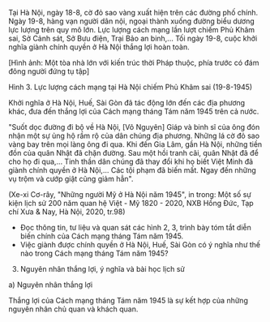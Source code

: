 Tại Hà Nội, ngày 18-8, cờ đỏ sao vàng xuất hiện trên các đường phố chính. Ngày 19-8, hàng vạn người dân nội, ngoại thành xuống đường biểu dương lực lượng trên quy mô lớn. Lực lượng cách mạng lần lượt chiếm Phủ Khâm sai, Sở Cảnh sát, Sở Bưu điện, Trại Bảo an binh,... Tối ngày 19-8, cuộc khởi nghĩa giành chính quyền ở Hà Nội thắng lợi hoàn toàn.

[Hình ảnh: Một tòa nhà lớn với kiến trúc thời Pháp thuộc, phía trước có đám đông người đứng tụ tập]

Hình 3. Lực lượng cách mạng tại Hà Nội chiếm Phủ Khâm sai (19-8-1945)

Khởi nghĩa ở Hà Nội, Huế, Sài Gòn đã tác động lớn đến các địa phương khác, đưa đến thắng lợi của Cách mạng tháng Tám năm 1945 trên cả nước.

"Suốt dọc đường đi bộ về Hà Nội, [Võ Nguyên] Giáp và binh sĩ của ông đón nhận một sự ủng hộ rầm rộ của dân chúng địa phương. Những lá cờ đỏ sao vàng bay trên mọi làng ông đi qua. Khi đến Gia Lâm, gần Hà Nội, những tiền đồn của quân Nhật đã chặn đường. Sau một hồi tranh cãi, quân Nhật đã để cho họ đi qua,... Tinh thần dân chúng đã thay đổi khi họ biết Việt Minh đã giành chính quyền ở Hà Nội,... Các tội phạm đã biến mất. Ngay đến những vụ trộm và cướp giật cũng giảm hẳn".

(Xe-xi Cơ-rây, "Những người Mỹ ở Hà Nội năm 1945", in trong: Một số sự kiện lịch sử 200 năm quan hệ Việt - Mỹ 1820 - 2020, NXB Hồng Đức, Tạp chí Xưa & Nay, Hà Nội, 2020, tr.98)

- Đọc thông tin, tư liệu và quan sát các hình 2, 3, trình bày tóm tắt diễn biến chính của Cách mạng tháng Tám năm 1945.
- Việc giành được chính quyền ở Hà Nội, Huế, Sài Gòn có ý nghĩa như thế nào trong Cách mạng tháng Tám năm 1945?

3. Nguyên nhân thắng lợi, ý nghĩa và bài học lịch sử

a) Nguyên nhân thắng lợi

Thắng lợi của Cách mạng tháng Tám năm 1945 là sự kết hợp của những nguyên nhân chủ quan và khách quan.